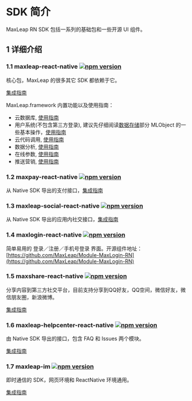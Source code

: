 # SDK 简介

MaxLeap RN SDK 包括一系列的基础包和一些开源 UI 组件。

## 1 详细介绍

### 1.1 maxleap-react-native [![npm version](https://badge.fury.io/js/maxleap-react-native.svg)](http://badge.fury.io/js/maxleap-react-native)

核心包，MaxLeap 的很多其它 SDK 都依赖于它。

[集成指南](quickstart/reactnativequickstart.html)

MaxLeap.framework 内置功能以及使用指南：

- 云数据库, [使用指南][cloud_data]
- 用户系统(不包含第三方登录), 建议先仔细阅读[数据存储][cloud_data]部分 MLObject 的一些基本操作，[使用指南][accout_system]
- 云代码调用, [使用指南][cloud_code]
- 数据分析, [使用指南][analytics]
- 在线参数, [使用指南][cloud_config]
- 推送营销, [使用指南][marketing]


### 1.2 maxpay-react-native [![npm version](https://badge.fury.io/js/maxpay-react-native.svg)](http://badge.fury.io/js/maxpay-react-native)

从 Native SDK 导出的支付接口，[集成指南](https://maxleap.cn/s/web/zh_cn/guide/devguide/reactnative.html#移动支付)

### 1.3 maxleap-social-react-native [![npm version](https://badge.fury.io/js/maxleap-social-react-native.svg)](http://badge.fury.io/js/maxleap-social-react-native)

从 Native SDK 导出的应用内社交接口，[集成指南](https://maxleap.cn/s/web/zh_cn/guide/devguide/reactnative.html#应用内社交)

### 1.4 maxlogin-react-native [![npm version](https://badge.fury.io/js/maxlogin-react-native.svg)](http://badge.fury.io/js/maxlogin-react-native)

简单易用的 登录／注册／手机号登录 界面。开源组件地址：[https://github.com/MaxLeap/Module-MaxLogin-RN](https://github.com/MaxLeap/Module-MaxLogin-RN)

### 1.5 maxshare-react-native [![npm version](https://badge.fury.io/js/maxshare-react-native.svg)](http://badge.fury.io/js/maxshare-react-native)

分享内容到第三方社交平台，目前支持分享到QQ好友，QQ空间，微信好友，微信朋友圈，新浪微博。

[集成指南](https://maxleap.cn/s/web/zh_cn/guide/devguide/reactnative.html#社交分享)

### 1.6 maxleap-helpcenter-react-native [![npm version](https://badge.fury.io/js/maxleap-helpcenter-react-native.svg)](http://badge.fury.io/js/maxleap-helpcenter-react-native)

由 Native SDK 导出的接口，包含 FAQ 和 Issues 两个模块。

[集成指南](https://maxleap.cn/s/web/zh_cn/guide/devguide/reactnative.html#用户支持)

### 1.7 maxleap-im [![npm version](https://badge.fury.io/js/maxleap-im.svg)](http://badge.fury.io/js/maxleap-im)

即时通信的 SDK，网页环境和 ReactNative 环境通用。

[集成指南](https://maxleap.cn/s/web/zh_cn/guide/devguide/reactnative.html#即时通讯)

[cloud_data]: https://maxleap.cn/s/web/zh_cn/guide/devguide/reactnative.html#数据存储
[accout_system]: https://maxleap.cn/s/web/zh_cn/guide/devguide/reactnative.html#账号服务
[cloud_code]: https://maxleap.cn/s/web/zh_cn/guide/devguide/reactnative.html#云代码
[analytics]: https://maxleap.cn/s/web/zh_cn/guide/devguide/reactnative.html#数据分析
[cloud_config]: https://maxleap.cn/s/web/zh_cn/guide/devguide/reactnative.html#在线参数
[marketing]: https://maxleap.cn/s/web/zh_cn/guide/devguide/reactnative.html#推送营销

